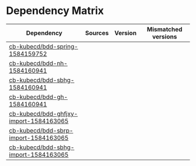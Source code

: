 # Dependency Matrix

Dependency | Sources | Version | Mismatched versions
---------- | ------- | ------- | -------------------
[cb-kubecd/bdd-spring-1584159752](https://github.com/cb-kubecd/bdd-spring-1584159752.git) |  | []() | 
[cb-kubecd/bdd-nh-1584160941](https://github.com/cb-kubecd/bdd-nh-1584160941.git) |  | []() | 
[cb-kubecd/bdd-sbhg-1584160941](https://github.com/cb-kubecd/bdd-sbhg-1584160941.git) |  | []() | 
[cb-kubecd/bdd-gh-1584160941](https://github.com/cb-kubecd/bdd-gh-1584160941.git) |  | []() | 
[cb-kubecd/bdd-ghfjxy-import-1584163065](https://github.com/cb-kubecd/bdd-ghfjxy-import-1584163065.git) |  | []() | 
[cb-kubecd/bdd-sbrp-import-1584163065](https://github.com/cb-kubecd/bdd-sbrp-import-1584163065.git) |  | []() | 
[cb-kubecd/bdd-sbhg-import-1584163065](https://github.com/cb-kubecd/bdd-sbhg-import-1584163065.git) |  | []() | 
